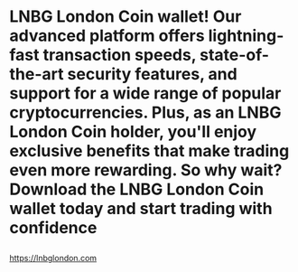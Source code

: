 # <p>LNBG London Coin wallet! Our advanced platform offers lightning-fast transaction speeds, state-of-the-art security features, and support for a wide range of popular cryptocurrencies. Plus, as an LNBG London Coin holder, you'll enjoy exclusive benefits that make trading even more rewarding. So why wait? Download the LNBG London Coin wallet today and start trading with confidence</p>
https://lnbglondon.com
